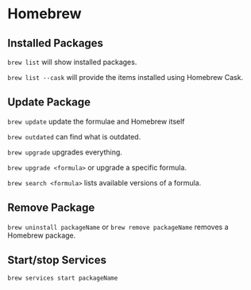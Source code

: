 # Homebrew
## Installed Packages
```brew list``` will show installed packages.

```brew list --cask``` will provide the items installed using Homebrew Cask.

## Update Package
```brew update``` update the formulae and Homebrew itself

```brew outdated``` can find what is outdated.

```brew upgrade``` upgrades everything.

```brew upgrade <formula>``` or upgrade a specific formula.

```brew search <formula>``` lists available versions of a formula.

## Remove Package
```brew uninstall packageName``` or ```brew remove packageName``` removes a Homebrew package.

## Start/stop Services
```brew services start packageName```



